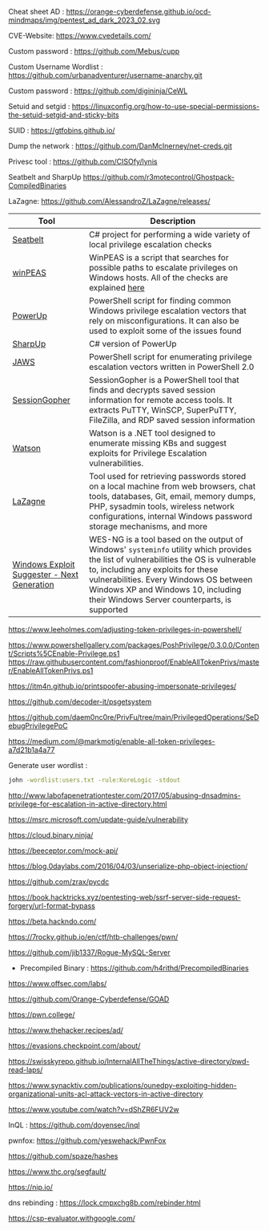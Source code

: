 Cheat sheet AD :
https://orange-cyberdefense.github.io/ocd-mindmaps/img/pentest_ad_dark_2023_02.svg

CVE-Website:
https://www.cvedetails.com/

Custom password :
https://github.com/Mebus/cupp

Custom Username Wordlist :
https://github.com/urbanadventurer/username-anarchy.git

Custom password :
https://github.com/digininja/CeWL

Setuid and setgid : 
https://linuxconfig.org/how-to-use-special-permissions-the-setuid-setgid-and-sticky-bits

SUID : 
https://gtfobins.github.io/

Dump the network : 
https://github.com/DanMcInerney/net-creds.git

Privesc tool : 
https://github.com/CISOfy/lynis

Seatbelt and SharpUp
https://github.com/r3motecontrol/Ghostpack-CompiledBinaries

LaZagne:
https://github.com/AlessandroZ/LaZagne/releases/

|Tool|Description|
|---|---|
|[Seatbelt](https://github.com/GhostPack/Seatbelt)|C# project for performing a wide variety of local privilege escalation checks|
|[winPEAS](https://github.com/carlospolop/privilege-escalation-awesome-scripts-suite/tree/master/winPEAS)|WinPEAS is a script that searches for possible paths to escalate privileges on Windows hosts. All of the checks are explained [here](https://book.hacktricks.xyz/windows/checklist-windows-privilege-escalation)|
|[PowerUp](https://raw.githubusercontent.com/PowerShellMafia/PowerSploit/master/Privesc/PowerUp.ps1)|PowerShell script for finding common Windows privilege escalation vectors that rely on misconfigurations. It can also be used to exploit some of the issues found|
|[SharpUp](https://github.com/GhostPack/SharpUp)|C# version of PowerUp|
|[JAWS](https://github.com/411Hall/JAWS)|PowerShell script for enumerating privilege escalation vectors written in PowerShell 2.0|
|[SessionGopher](https://github.com/Arvanaghi/SessionGopher)|SessionGopher is a PowerShell tool that finds and decrypts saved session information for remote access tools. It extracts PuTTY, WinSCP, SuperPuTTY, FileZilla, and RDP saved session information|
|[Watson](https://github.com/rasta-mouse/Watson)|Watson is a .NET tool designed to enumerate missing KBs and suggest exploits for Privilege Escalation vulnerabilities.|
|[LaZagne](https://github.com/AlessandroZ/LaZagne)|Tool used for retrieving passwords stored on a local machine from web browsers, chat tools, databases, Git, email, memory dumps, PHP, sysadmin tools, wireless network configurations, internal Windows password storage mechanisms, and more|
|[Windows Exploit Suggester - Next Generation](https://github.com/bitsadmin/wesng)|WES-NG is a tool based on the output of Windows' `systeminfo` utility which provides the list of vulnerabilities the OS is vulnerable to, including any exploits for these vulnerabilities. Every Windows OS between Windows XP and Windows 10, including their Windows Server counterparts, is supported|
https://www.leeholmes.com/adjusting-token-privileges-in-powershell/

https://www.powershellgallery.com/packages/PoshPrivilege/0.3.0.0/Content/Scripts%5CEnable-Privilege.ps1
https://raw.githubusercontent.com/fashionproof/EnableAllTokenPrivs/master/EnableAllTokenPrivs.ps1

https://itm4n.github.io/printspoofer-abusing-impersonate-privileges/

https://github.com/decoder-it/psgetsystem

https://github.com/daem0nc0re/PrivFu/tree/main/PrivilegedOperations/SeDebugPrivilegePoC

https://medium.com/@markmotig/enable-all-token-privileges-a7d21b1a4a77

Generate user wordlist : 
```sh
john -wordlist:users.txt -rule:KoreLogic -stdout
```

http://www.labofapenetrationtester.com/2017/05/abusing-dnsadmins-privilege-for-escalation-in-active-directory.html

https://msrc.microsoft.com/update-guide/vulnerability

https://cloud.binary.ninja/

https://beeceptor.com/mock-api/

https://blog.0daylabs.com/2016/04/03/unserialize-php-object-injection/

https://github.com/zrax/pycdc

https://book.hacktricks.xyz/pentesting-web/ssrf-server-side-request-forgery/url-format-bypass

https://beta.hackndo.com/

https://7rocky.github.io/en/ctf/htb-challenges/pwn/

https://github.com/jib1337/Rogue-MySQL-Server

- Precompiled Binary :
https://github.com/h4rithd/PrecompiledBinaries

https://www.offsec.com/labs/

https://github.com/Orange-Cyberdefense/GOAD

https://pwn.college/

https://www.thehacker.recipes/ad/

https://evasions.checkpoint.com/about/

https://swisskyrepo.github.io/InternalAllTheThings/active-directory/pwd-read-laps/

https://www.synacktiv.com/publications/ounedpy-exploiting-hidden-organizational-units-acl-attack-vectors-in-active-directory

https://www.youtube.com/watch?v=dShZR6FUV2w

InQL : https://github.com/doyensec/inql

pwnfox: https://github.com/yeswehack/PwnFox

https://github.com/spaze/hashes

https://www.thc.org/segfault/

https://nip.io/

dns rebinding : https://lock.cmpxchg8b.com/rebinder.html

https://csp-evaluator.withgoogle.com/